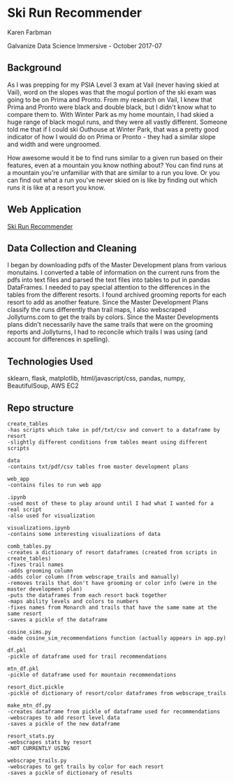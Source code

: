 # Ski Run Recommender

Karen Farbman

Galvanize Data Science Immersive - October 2017-07

## Background

As I was prepping for my PSIA Level 3 exam at Vail (never having skied at Vail), 
word on the slopes was that the mogul portion of the ski exam was going to be 
on Prima and Pronto. From my research on Vail, I knew that Prima and Pronto were 
black and double black, but I didn't know what to compare them to. With Winter Park 
as my home mountain, I had skied a huge range of black mogul runs, and they were all 
vastly different. Someone told me that if I could ski Outhouse at Winter Park, 
that was a pretty good indicator of how I would do on Prima or Pronto - they had a 
similar slope and width and were ungroomed. 

How awesome would it be to find runs similar to a given run based on their features, 
even at a mountain you know nothing about? You can find runs at a mountain you're 
unfamiliar with that are similar to a run you love. Or you can find out what a run 
you've never skied on is like by finding out which runs it is like at a resort you know.

## Web Application

[Ski Run Recommender](http://ec2-34-233-11-239.compute-1.amazonaws.com:8080/)

## Data Collection and Cleaning

I began by downloading pdfs of the Master Development plans from various monutains. I converted a table of information on the current runs from the pdfs into text files and parsed the text files 
into tables to put in pandas DataFrames. I needed to pay special 
attention to the differences in the tables from the different resorts. 
I found archived grooming reports for each resort to add as another feature. Since the Master Development Plans classify the runs differently than trail maps, I also webscraped Jollyturns.com to get the trails by colors. Since the Master Developments plans didn't necessarily have the same trails that were on the grooming reports and Jollyturns, I had to reconcile which trails I was using (and account for differences in spelling).

## Technologies Used

sklearn, flask, matplotlib, html/javascript/css, pandas, numpy, BeautifulSoup, AWS EC2

## Repo structure
```
create_tables
-has scripts which take in pdf/txt/csv and convert to a dataframe by resort
-slightly different conditions from tables meant using different scripts

data
-contains txt/pdf/csv tables from master development plans

web_app 
-contains files to run web app

.ipynb
-used most of these to play around until I had what I wanted for a real script
-also used for visualization

visualizations.ipynb
-contains some interesting visualizations of data

comb_tables.py
-creates a dictionary of resort dataframes (created from scripts in create_tables)
-fixes trail names
-adds grooming column
-adds color column (from webscrape_trails and manually)
-removes trails that don't have grooming or color info (were in the master development plan)
-puts the dataframes from each resort back together
-maps ability levels and colors to numbers
-fixes names from Monarch and trails that have the same name at the same resort
-saves a pickle of the dataframe

cosine_sims.py
-made cosine_sim_recommendations function (actually appears in app.py)

df.pkl
-pickle of dataframe used for trail recommendations

mtn_df.pkl
-pickle of dataframe used for mountain recommendations

resort_dict.pickle
-pickle of dictionary of resort/color dataframes from webscrape_trails

make_mtn_df.py
-creates dataframe from pickle of dataframe used for recommendations
-webscrapes to add resort level data
-saves a pickle of the new dataframe

resort_stats.py
-webscrapes stats by resort
-NOT CURRENTLY USING

webscrape_trails.py
-webscrapes to get trails by color for each resort
-saves a pickle of dictionary of results
```
